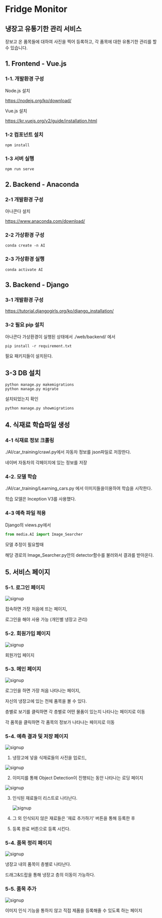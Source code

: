# Fridge Monitor

## 냉장고 유통기한 관리 서비스

장보고 온 품목들에 대하여 사진을 찍어 등록하고, 각 품목에 대한 유통기한 관리를 할 수 있습니다.

## 1. Frontend - Vue.js

### 1-1. 개발환경 구성

Node.js 설치

https://nodejs.org/ko/download/

Vue.js 설치

https://kr.vuejs.org/v2/guide/installation.html



### 1-2 컴포넌트 설치

```
npm install
```



### 1-3 서버 실행

```
npm run serve
```



## 2. Backend - Anaconda

### 2-1 개발환경 구성

아나콘다 설치

https://www.anaconda.com/download/

### 2-2 가상환경 구성

```
conda create -n AI
```

### 2-3 가상환경 실행

```
conda activate AI
```



## 3. Backend - Django

### 3-1 개발환경 구성

https://tutorial.djangogirls.org/ko/django_installation/

### 3-2 필요 pip 설치

아나콘다 가상환경이 실행된 상태에서 ./web/backend/ 에서

```
pip install -r requirement.txt
```

필요 패키지들이 설치된다.

## 3-3 DB 설치

```
python manage.py makemigrations
python manage.py migrate
```

설치되었는지 확인

 ```
python manage.py showmigrations
 ```



## 4. 식재료 학습파일 생성

### 4-1 식재료 정보 크롤링

./AI/car_training/crawl.py에서 자동차 정보를 json파일로 저장한다.

네이버 자동차의 각페이지에 있는 정보를 저장



### 4-2. 모델 학습

./AI/car_training/Learning_cars.py 에서 이미지들을이용하여 학습을 시작한다.

학습 모델은 Inception V3를 사용했다.



### 4-3 예측 파일 적용

Django의 views.py에서

```python
from media.AI import Image_Searcher 
```

모델 추정이 필요할때 

해당 경로의 Image_Searcher.py안의 detector함수를 불러와서 결과를 받아온다.





## 5. 서비스 페이지

### 5-1. 로그인 페이지

![signup](./Images/signin.JPG)

접속하면 가장 처음에 뜨는 페이지,

로그인을 해야 사용 가능 (개인별 냉장고 관리)



### 5-2. 회원가입 페이지

![signup](./Images/signup.JPG)

회원가입 페이지



### 5-3. 메인 페이지

![signup](./Images/main.JPG)

로그인을 하면 가장 처음 나타나는 페이지,

자신의 냉장고에 있는 전체 품목을 볼 수 있다.

층별로 보기를 클릭하면 각 층별로 어떤 물품이 있는지 나타나는 페이지로 이동

각 품목을 클릭하면 각 품목의 정보가 나타나는 페이지로 이동



### 5-4. 예측 결과 및 저장 페이지

![signup](./Images/add.JPG)

1. 냉장고에 넣을 식재료들의 사진을 업로드,

![signup](./Images/loading.JPG)

2. 이미지를 통해 Object Detection이 진행되는 동안 나타나는 로딩 페이지

![signup](./Images/add2.JPG)

3. 인식된 재료들이 리스트로 나타난다.

   ![signup](./Images/add3.JPG)

4. 그 외 인식되지 않은 재료들은 '재료 추가하기' 버튼을 통해 등록한 후

5. 등록 완료 버튼으로 등록 시킨다.



### 5-4. 품목 정리 페이지

![signup](./Images/floor.JPG)

냉장고 내의 품목이 층별로 나타난다.

드래그&드랍을 통해 냉장고 층의 이동이 가능하다.



### 5-5. 품목 추가 

![signup](./Images/add4.JPG)

이미지 인식 기능을 통하지 않고 직접 제품을 등록해줄 수 있도록 하는 페이지

